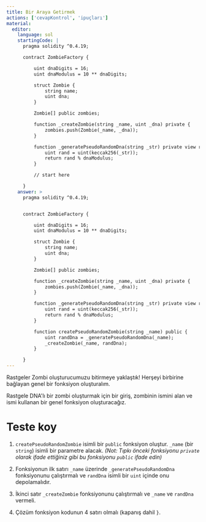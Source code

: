 ```yaml
---
title: Bir Araya Getirmek
actions: ['cevapKontrol', 'ipuçları']
material:
  editor:
    language: sol
    startingCode: |
      pragma solidity ^0.4.19;

      contract ZombieFactory {

          uint dnaDigits = 16;
          uint dnaModulus = 10 ** dnaDigits;

          struct Zombie {
              string name;
              uint dna;
          }

          Zombie[] public zombies;

          function _createZombie(string _name, uint _dna) private {
              zombies.push(Zombie(_name, _dna));
          } 

          function _generatePseudoRandomDna(string _str) private view returns (uint) {
              uint rand = uint(keccak256(_str));
              return rand % dnaModulus;
          }

          // start here

      }
    answer: >
      pragma solidity ^0.4.19;


      contract ZombieFactory {

          uint dnaDigits = 16;
          uint dnaModulus = 10 ** dnaDigits;

          struct Zombie {
              string name;
              uint dna;
          }

          Zombie[] public zombies;

          function _createZombie(string _name, uint _dna) private {
              zombies.push(Zombie(_name, _dna));
          } 

          function _generatePseudoRandomDna(string _str) private view returns (uint) {
              uint rand = uint(keccak256(_str));
              return rand % dnaModulus;
          }

          function createPseudoRandomZombie(string _name) public {
              uint randDna = _generatePseudoRandomDna(_name);
              _createZombie(_name, randDna);
          }

      }
---
```


Rastgeler Zombi oluşturucumuzu bitirmeye yaklaştık! Herşeyi birbirine bağlayan genel bir fonksiyon oluşturalım.

Rastgele DNA'lı bir zombi oluşturmak için bir giriş, zombinin ismini alan ve ismi kullanan bir genel fonksiyon oluşturacağız. 

# Teste koy

1. `createPseudoRandomZombie` isimli bir `public` fonksiyon oluştur. `_name` (bir `string`) isimli bir parametre alacak. _(Not: Tıpkı önceki fonksiyonu `private` olarak ifade ettiğiniz gibi bu fonksiyonu `public` ifade edin)_

2. Fonksiyonun ilk satırı `_name` üzerinde `_generatePseudoRandomDna` fonksiyonunu çalıştırmalı ve `randDna` isimli bir `uint` içinde onu depolamalıdır.

3. İkinci satır `_createZombie` fonksiyonunu çalıştırmalı ve `_name` ve `randDna` vermeli.

4. Çözüm fonksiyon kodunun 4 satırı olmalı (kapanış dahil `}`.
